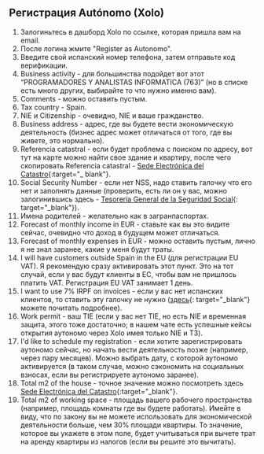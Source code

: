 ## Регистрация Autónomo (Xolo)

1. Залогиньтесь в дашборд Xolo по ссылке, которая пришла вам на email.
2. После логина жмите "Register as Autonomo".
3. Введите свой испанский номер телефона, затем отправьте код верификации.
4. Business activity - для большинства подойдет вот этот “PROGRAMADORES Y ANALISTAS INFORMATICA (763)” (но в списке есть
   много других, выбирайте то что нужно именно вам).
5. Comments - можно оставить пустым.
6. Tax country - Spain.
7. NIE и Citizenship - очевидно, NIE и ваше гражданство.
8. Business address - адрес, где вы будете вести экономическую деятельность (бизнес адрес может отличаться от того, где
   вы живете, это нормально).
9. Referencia catastral - если будет проблема с поиском по адресу, вот тут на карте можно найти свое здание и квартиру,
   после чего скопировать Referencia
   catastral - [Sede Electrónica del Catastro](https://www1.sedecatastro.gob.es/cartografia/mapa.aspx){:target="_
   blank"}.
10. Social Security Number - если нет NSS, надо ставить галочку что его нет и заполнять данные (проверить, есть ли он у
    вас, можно залогинившись
    здесь - [Tesorería General de la Seguridad Social](https://portal.seg-social.gob.es/wps/portal/importass/importass/bienvenida){:
    target="_blank"}).
11. Имена родителей - желательно как в загранпаспортах.
12. Forecast of monthly income in EUR - ставьте как вы это видите сейчас, очевидно что доход в будущем может отличаться.
13. Forecast of monthly expenses in EUR - можно оставить пустым, лично я не знал заранее, какие у меня будут траты.
14. I will have customers outside Spain in the EU (для регистрации EU VAT). Я рекомендую сразу активировать этот пункт.
    Это на тот случай, если у вас будут клиенты в ЕС, чтобы вам не пришлось платить VAT. Регистрация EU VAT занимает 1
    день.
15. I want to use 7% IRPF on invoices - если у вас нет испанских клиентов, то ставить эту галочку не
    нужно ([здесь](https://www.xolo.io/es-en/faq/xolo-spain/category/platform/article/can-i-make-invoices-with-7-irpf-personal-income-tax-withhold){:
    target="_blank"}
    можете почитать подробнее).
16. Work permit - ваш TIE (если у вас нет TIE, но есть NIE и временная защита, этого тоже достаточно; в нашем чате есть
    успешные кейсы открытия аутономо через Xolo имея только NIE и ТЗ).
17. I'd like to schedule my registration - если хотите зарегистрировать аутономо сейчас, но начать вести деятельность
    позже (например, через пару месяцев). Можно выбрать дату, с которой аутономо активируется (в таком случае, можно
    сэкономить на социальных взносах, если вы регистрируете аутономо заранее).
18. Total m2 of the house - точное значение можно посмотреть
    здесь [Sede Electrónica del Catastro](https://www1.sedecatastro.gob.es/cartografia/mapa.aspx){:target="_blank"}.
19. Total m2 of working space - площадь вашего рабочего пространства (например, площадь комнаты где вы будете
    работать). Имейте в виду, что по закону вы не можете использовать для экономической деятельности больше, чем 30%
    площади квартиры. То значение, которое вы укажете в этом поле, будет учитываться при вычете трат на аренду квартиры
    из налогов (если вы решите это вычитать).
